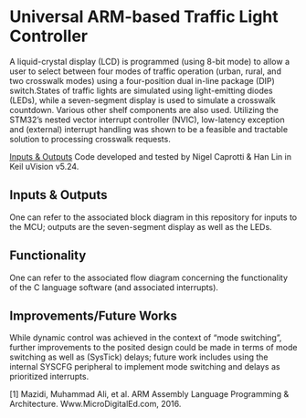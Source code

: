 # Universal ARM-based Traffic Light Controller
A liquid-crystal display (LCD) is programmed (using 8-bit mode) to allow a user to select between four modes of traffic operation (urban, rural, and two crosswalk modes) using a four-position dual in-line package (DIP) switch.States of traffic lights are simulated using light-emitting diodes (LEDs), while a seven-segment display is used to simulate a crosswalk countdown. Various other shelf components are also used. Utilizing the STM32’s nested vector interrupt controller (NVIC), low-latency exception and (external) interrupt handling was shown to be a feasible and tractable solution to processing crosswalk requests. 

[Inputs & Outputs](https://github.com/nigelcaprotti/Universal-ARM-based-Traffic-Light-Controller#inputs-and-outputs)
Code developed and tested by Nigel Caprotti & Han Lin in Keil uVision v5.24.

## Inputs & Outputs 
One can refer to the associated block diagram in this repository for inputs to the MCU; outputs are the seven-segment display as well as the LEDs.

## Functionality
One can refer to the associated flow diagram concerning the functionality of the C language software (and associated interrupts).

## Improvements/Future Works
While dynamic control was achieved in the context of “mode switching”, further improvements to the posited design could be made in terms of mode switching as well as (SysTick) delays; future work includes using the internal SYSCFG peripheral to implement mode switching and delays as prioritized interrupts.


[1] Mazidi, Muhammad Ali, et al. ARM Assembly Language Programming & Architecture. Www.MicroDigitalEd.com, 2016.

